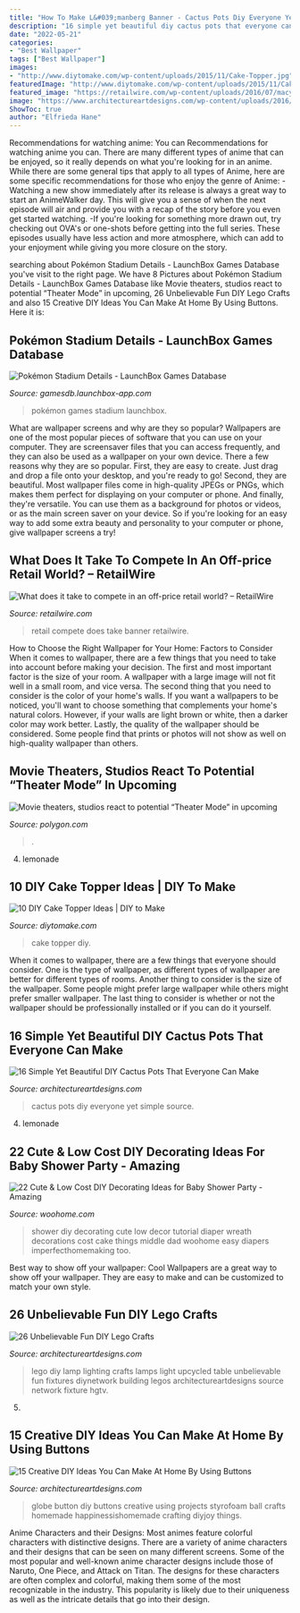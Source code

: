 ```yaml
---
title: "How To Make L&#039;manberg Banner - Cactus Pots Diy Everyone Yet Simple Source"
description: "16 simple yet beautiful diy cactus pots that everyone can make"
date: "2022-05-21"
categories:
- "Best Wallpaper"
tags: ["Best Wallpaper"]
images:
- "http://www.diytomake.com/wp-content/uploads/2015/11/Cake-Topper.jpg"
featuredImage: "http://www.diytomake.com/wp-content/uploads/2015/11/Cake-Topper.jpg"
featured_image: "https://retailwire.com/wp-content/uploads/2016/07/macys-backstage-banner-666x333-2.jpg"
image: "https://www.architectureartdesigns.com/wp-content/uploads/2016/08/8-9.jpg"
ShowToc: true
author: "Elfrieda Hane"
---
```



Recommendations for watching anime: You can
Recommendations for watching anime you can. There are many different types of anime that can be enjoyed, so it really depends on what you're looking for in an anime. While there are some general tips that apply to all types of Anime, here are some specific recommendations for those who enjoy the genre of Anime: 
-Watching a new show immediately after its release is always a great way to start an AnimeWalker day. This will give you a sense of when the next episode will air and provide you with a recap of the story before you even get started watching. 
-If you're looking for something more drawn out, try checking out OVA's or one-shots before getting into the full series. These episodes usually have less action and more atmosphere, which can add to your enjoyment while giving you more closure on the story.

	

		
searching about Pokémon Stadium Details - LaunchBox Games Database you've visit to the right page. We have 8 Pictures about Pokémon Stadium Details - LaunchBox Games Database like Movie theaters, studios react to potential “Theater Mode” in upcoming, 26 Unbelievable Fun DIY Lego Crafts and also 15 Creative DIY Ideas You Can Make At Home By Using Buttons. Here it is:
		
    
## Pokémon Stadium Details - LaunchBox Games Database

<img loading=lazy src="https://images.launchbox-app.com/85694185-6bd0-42eb-a687-15a8a75138e1.jpg" onerror="this.onerror=null;this.src='https://tse1.mm.bing.net/th?id=OIP.rRzKyjmr_bsv1p6zuOvU2wHaEK&amp;pid=15.1';" alt="Pokémon Stadium Details - LaunchBox Games Database">

_Source: gamesdb.launchbox-app.com_

>pokémon games stadium launchbox. 

	

What are wallpaper screens and why are they so popular?
Wallpapers are one of the most popular pieces of software that you can use on your computer. They are screensaver files that you can access frequently, and they can also be used as a wallpaper on your own device. There a few reasons why they are so popular. First, they are easy to create. Just drag and drop a file onto your desktop, and you're ready to go! Second, they are beautiful. Most wallpaper files come in high-quality JPEGs or PNGs, which makes them perfect for displaying on your computer or phone. And finally, they're versatile. You can use them as a background for photos or videos, or as the main screen saver on your device. So if you're looking for an easy way to add some extra beauty and personality to your computer or phone, give wallpaper screens a try!

    
## What Does It Take To Compete In An Off-price Retail World? – RetailWire

<img loading=lazy src="https://retailwire.com/wp-content/uploads/2016/07/macys-backstage-banner-666x333-2.jpg" onerror="this.onerror=null;this.src='https://tse4.mm.bing.net/th?id=OIP.Yniz2QvAJwC2dI5D08SQRAHaDu&amp;pid=15.1';" alt="What does it take to compete in an off-price retail world? – RetailWire">

_Source: retailwire.com_

>retail compete does take banner retailwire. 

	

How to Choose the Right Wallpaper for Your Home: Factors to Consider
When it comes to wallpaper, there are a few things that you need to take into account before making your decision. The first and most important factor is the size of your room. A wallpaper with a large image will not fit well in a small room, and vice versa. 
The second thing that you need to consider is the color of your home's walls. If you want a wallpapers to be noticed, you'll want to choose something that complements your home's natural colors. However, if your walls are light brown or white, then a darker color may work better. 
Lastly, the quality of the wallpaper should be considered. Some people find that prints or photos will not show as well on high-quality wallpaper than others.

    
## Movie Theaters, Studios React To Potential “Theater Mode” In Upcoming

<img loading=lazy src="https://cdn.vox-cdn.com/thumbor/W2IEN1-p9NlGnicMV95UWUP4YK8=/0x41:790x485/1600x900/cdn.vox-cdn.com/uploads/chorus_image/image/52609057/Screen_Shot_2017_01_05_at_11.23.44_AM.0.png" onerror="this.onerror=null;this.src='https://tse4.mm.bing.net/th?id=OIP.60_BsZlkac0kle5Gcme2ZAHaEK&amp;pid=15.1';" alt="Movie theaters, studios react to potential “Theater Mode” in upcoming">

_Source: polygon.com_

>. 

	

4. lemonade 

    
## 10 DIY Cake Topper Ideas | DIY To Make

<img loading=lazy src="http://www.diytomake.com/wp-content/uploads/2015/11/Cake-Topper.jpg" onerror="this.onerror=null;this.src='https://tse1.mm.bing.net/th?id=OIP.8YWl2PXRPHlK4AamqqpC6wHaLH&amp;pid=15.1';" alt="10 DIY Cake Topper Ideas | DIY to Make">

_Source: diytomake.com_

>cake topper diy. 

	

When it comes to wallpaper, there are a few things that everyone should consider. One is the type of wallpaper, as different types of wallpaper are better for different types of rooms. Another thing to consider is the size of the wallpaper. Some people might prefer large wallpaper while others might prefer smaller wallpaper. The last thing to consider is whether or not the wallpaper should be professionally installed or if you can do it yourself.

    
## 16 Simple Yet Beautiful DIY Cactus Pots That Everyone Can Make

<img loading=lazy src="https://www.architectureartdesigns.com/wp-content/uploads/2016/08/8-9.jpg" onerror="this.onerror=null;this.src='https://tse2.mm.bing.net/th?id=OIP.oNToPAH7LLdb2Le_rEv0fAHaLH&amp;pid=15.1';" alt="16 Simple Yet Beautiful DIY Cactus Pots That Everyone Can Make">

_Source: architectureartdesigns.com_

>cactus pots diy everyone yet simple source. 

	

4. lemonade 

    
## 22 Cute &amp; Low Cost DIY Decorating Ideas For Baby Shower Party - Amazing

<img loading=lazy src="http://www.woohome.com/wp-content/uploads/2015/04/baby-shower-decor-ideas-woohome-5-2.jpg" onerror="this.onerror=null;this.src='https://tse3.mm.bing.net/th?id=OIP.8i2GKn4bR25LsQIv1s4d_AHaJ4&amp;pid=15.1';" alt="22 Cute &amp; Low Cost DIY Decorating Ideas for Baby Shower Party - Amazing">

_Source: woohome.com_

>shower diy decorating cute low decor tutorial diaper wreath decorations cost cake things middle dad woohome easy diapers imperfecthomemaking too. 

	

Best way to show off your wallpaper:
Cool Wallpapers are a great way to show off your wallpaper. They are easy to make and can be customized to match your own style.

    
## 26 Unbelievable Fun DIY Lego Crafts

<img loading=lazy src="https://www.architectureartdesigns.com/wp-content/uploads/2014/02/21.jpg" onerror="this.onerror=null;this.src='https://tse2.mm.bing.net/th?id=OIP.Q9p7k9FF-SVz_0rNaTor9wHaJ3&amp;pid=15.1';" alt="26 Unbelievable Fun DIY Lego Crafts">

_Source: architectureartdesigns.com_

>lego diy lamp lighting crafts lamps light upcycled table unbelievable fun fixtures diynetwork building legos architectureartdesigns source network fixture hgtv. 

	

5.

    
## 15 Creative DIY Ideas You Can Make At Home By Using Buttons

<img loading=lazy src="https://www.architectureartdesigns.com/wp-content/uploads/2017/02/15-Creative-DIY-Ideas-You-Can-Make-At-Home-By-Using-Buttons-4.jpg" onerror="this.onerror=null;this.src='https://tse2.mm.bing.net/th?id=OIP.g0fzPzbLVld1wPCkFhd2QgHaLH&amp;pid=15.1';" alt="15 Creative DIY Ideas You Can Make At Home By Using Buttons">

_Source: architectureartdesigns.com_

>globe button diy buttons creative using projects styrofoam ball crafts homemade happinessishomemade crafting diyjoy things. 

	

Anime Characters and their Designs: Most animes feature colorful characters with distinctive designs.
There are a variety of anime characters and their designs that can be seen on many different screens. Some of the most popular and well-known anime character designs include those of Naruto, One Piece, and Attack on Titan. The designs for these characters are often complex and colorful, making them some of the most recognizable in the industry. This popularity is likely due to their uniqueness as well as the intricate details that go into their design.

